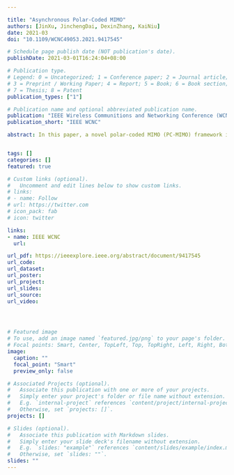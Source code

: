 ```yaml
---

title: "Asynchronous Polar-Coded MIMO"
authors: [JinXu, JinchengDai, DexinZhang, KaiNiu]
date: 2021-03
doi: "10.1109/WCNC49053.2021.9417545"

# Schedule page publish date (NOT publication's date).
publishDate: 2021-03-01T16:24:04+08:00

# Publication type.
# Legend: 0 = Uncategorized; 1 = Conference paper; 2 = Journal article;
# 3 = Preprint / Working Paper; 4 = Report; 5 = Book; 6 = Book section;
# 7 = Thesis; 8 = Patent
publication_types: ["1"]

# Publication name and optional abbreviated publication name.
publication: "IEEE Wireless Communitions and Networking Conference (WCNC), 2021"
publication_short: "IEEE WCNC"

abstract: In this paper, a novel polar-coded MIMO (PC-MIMO) framework is proposed to enhance the system polar-ization effect so that the transmission reliability is improved. The key idea is asynchronously transmitting coded bits within one block and then spatially coupling multiple blocks by joint antenna mapping. This consequently leads to the enhancement of the polarization diversity among antenna subchannels under finite block length. Combining with binary polar coding, the gain achieved by the antenna subchannel polarization is finally propagated to bit polarized channels. The proposed asynchronous PC-MIMO is proved to be capacity-achieving under infinite block length and to realize performance gain with respect to synchronous PC-MIMO under finite block length.


tags: []
categories: []
featured: true

# Custom links (optional).
#   Uncomment and edit lines below to show custom links.
# links:
# - name: Follow
# url: https://twitter.com
# icon_pack: fab
# icon: twitter

links:
- name: IEEE WCNC
  url: 

url_pdf: https://ieeexplore.ieee.org/abstract/document/9417545
url_code: 
url_dataset:
url_poster:
url_project: 
url_slides:
url_source: 
url_video:




# Featured image
# To use, add an image named `featured.jpg/png` to your page's folder. 
# Focal points: Smart, Center, TopLeft, Top, TopRight, Left, Right, BottomLeft, Bottom, BottomRight.
image:
  caption: ""
  focal_point: "Smart"
  preview_only: false

# Associated Projects (optional).
#   Associate this publication with one or more of your projects.
#   Simply enter your project's folder or file name without extension.
#   E.g. `internal-project` references `content/project/internal-project/index.md`.
#   Otherwise, set `projects: []`.
projects: []

# Slides (optional).
#   Associate this publication with Markdown slides.
#   Simply enter your slide deck's filename without extension.
#   E.g. `slides: "example"` references `content/slides/example/index.md`.
#   Otherwise, set `slides: ""`.
slides: ""
---
```

